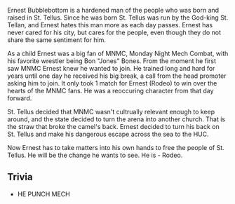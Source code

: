 Ernest Bubblebottom is a hardened man of the people who was born and raised in St. Tellus. Since he was born St. Tellus was run by the God-king St. Tellan, and Ernest hates this man more as each day passes. Ernest has never cared for his city, but cares for the people, even though they do not share the same sentiment for him.

As a child Ernest was a big fan of MNMC, Monday Night Mech Combat, with his favorite wrestler being Bon "Jones" Bones. From the moment he first saw MNMC Ernest knew he wanted to join. He trained long and hard for years until one day he received his big break, a call from the head promoter asking him to join. It only took 1 match for Ernest (Rodeo) to win over the hearts of the MNMC fans. He was a reoccuring character from that day forward.

St. Tellus decided that MNMC wasn't cultrually relevant enough to keep around, and the state decided to turn the arena into another church. That is the straw that broke the camel's back. Ernest decided to turn his back on St. Tellus and make his dangerous escape across the sea to the HUC.

Now Ernest has to take matters into his own hands to free the people of St. Tellus. He will be the change he wants to see. He is - Rodeo.

## Trivia

* HE PUNCH MECH